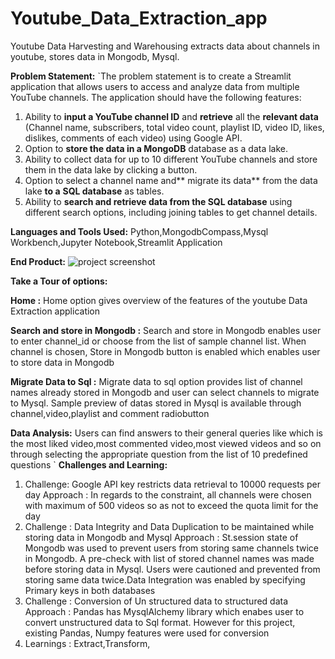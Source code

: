 # Youtube_Data_Extraction_app
Youtube Data Harvesting and Warehousing extracts data about channels in youtube, stores data in Mongodb, Mysql.

**Problem Statement:**
`The problem statement is to create a Streamlit application that allows users to access
and analyze data from multiple YouTube channels. The application should have the
following features:
1. Ability to **input a YouTube channel ID** and **retrieve** all the **relevant data**
(Channel name, subscribers, total video count, playlist ID, video ID, likes,
dislikes, comments of each video) using Google API.
2. Option to **store the data in a MongoDB** database as a data lake.
3. Ability to collect data for up to 10 different YouTube channels and store them in
the data lake by clicking a button.
4. Option to select a channel name and** migrate its data** from the data lake **to a**
**SQL database** as tables.
5. Ability to **search and retrieve data from the SQL database** using different
search options, including joining tables to get channel details.

**Languages and Tools Used:** Python,MongodbCompass,Mysql Workbench,Jupyter Notebook,Streamlit Application

**End Product:**
![project screenshot](https://github.com/KiruthikaParanthaman/Youtube_Data_Extraction_app/assets/141828622/e271a975-d217-41fb-ba4f-5d0a11a49f79)

**Take a Tour of options:**

**Home :** Home option gives overview of the features of the youtube Data Extraction application

**Search and store in Mongodb :** Search and store in Mongodb enables user to enter channel_id or choose from the list of sample channel list. When channel is chosen, Store in Mongodb button is enabled
which enables user to store data in Mongodb

**Migrate Data to Sql :** Migrate data to sql option provides list of channel names already stored in Mongodb and user can select channels to migrate to Mysql. Sample preview of datas stored in Mysql
is available through channel,video,playlist and comment radiobutton

**Data Analysis:** Users can find answers to their general queries like which is the most liked video,most commented video,most viewed videos and so on through selecting the appropriate question from the
list of 10 predefined questions
`
**Challenges and Learning:**
1. Challenge: Google API key restricts data retrieval to 10000 requests per day
   Approach : In regards to the constraint, all channels were chosen with maximum of 500 videos so as not to exceed the quota limit for the day
2. Challenge : Data Integrity and Data Duplication to be maintained while storing data in Mongodb and Mysql
   Approach  : St.session state of Mongodb was used to prevent users from storing same channels twice in Mongodb. A pre-check with list of stored channel names was made before storing data in Mysql.
   Users were cautioned and prevented from storing same data twice.Data Integration was enabled by specifying Primary keys in both databases
3. Challenge : Conversion of Un structured data to structured data
   Approach  : Pandas has MysqlAlchemy library which enabes user to convert unstructured data to Sql format. However for this project, existing Pandas, Numpy features were used for conversion
4. Learnings : Extract,Transform,
